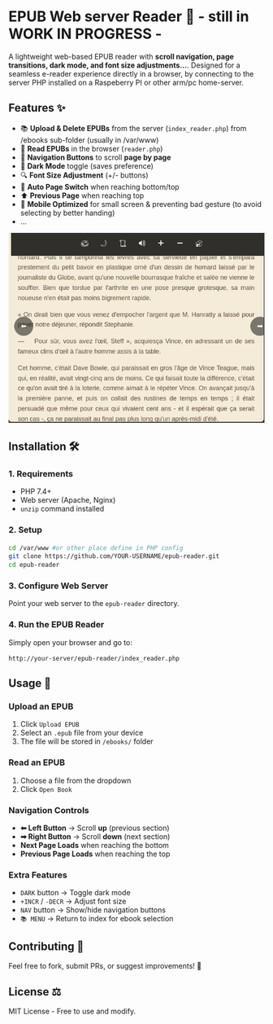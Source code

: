 
# EPUB Web server Reader 📖 - still in WORK IN PROGRESS -

A lightweight web-based EPUB reader with **scroll navigation, page transitions, dark mode, and font size adjustments...**. Designed for a seamless e-reader experience directly in a browser, by connecting to the server PHP installed on a Raspeberry PI or other arm/pc home-server.

## Features ✨
- 📚 **Upload & Delete EPUBs** from the server (`index_reader.php`) from /ebooks sub-folder (usually in /var/www)
- 📖 **Read EPUBs** in the browser (`reader.php`)
- 🔄 **Navigation Buttons** to scroll **page by page**
- 🌙 **Dark Mode** toggle (saves preference)
- 🔍 **Font Size Adjustment** (+/- buttons)
- 📜 **Auto Page Switch** when reaching bottom/top
- ⬆ **Previous Page** when reaching top
- 🎯 **Mobile Optimized** for small screen & preventing bad gesture (to avoid selecting by better handing)
- ...

![Screenshot](screen_reader.jpg?raw=true "Screenshot")

## Installation 🛠️

### **1. Requirements**
- PHP 7.4+  
- Web server (Apache, Nginx)  
- `unzip` command installed  

### **2. Setup**
```sh
cd /var/www #or other place define in PHP config
git clone https://github.com/YOUR-USERNAME/epub-reader.git
cd epub-reader
```

### **3. Configure Web Server**
Point your web server to the `epub-reader` directory.

### **4. Run the EPUB Reader**
Simply open your browser and go to:
```
http://your-server/epub-reader/index_reader.php
```


## Usage 🚀

### **Upload an EPUB**
1. Click `Upload EPUB`
2. Select an `.epub` file from your device
3. The file will be stored in `/ebooks/` folder

### **Read an EPUB**
1. Choose a file from the dropdown
2. Click `Open Book`

### **Navigation Controls**
- **⬅ Left Button** → Scroll **up** (previous section)
- **➡ Right Button** → Scroll **down** (next section)
- **Next Page Loads** when reaching the bottom  
- **Previous Page Loads** when reaching the top  

### **Extra Features**
- `DARK` button → Toggle dark mode
- `+INCR` / `-DECR` → Adjust font size
- `NAV` button → Show/hide navigation buttons
- `📚 MENU` → Return to index for ebook selection  

## Contributing 🤝
Feel free to fork, submit PRs, or suggest improvements! 🚀

## License ⚖️
MIT License - Free to use and modify.  

